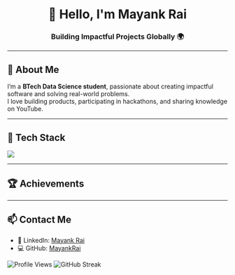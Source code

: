 <h1 align="center">👋 Hello, I'm Mayank Rai</h1>
<h3 align="center">Building Impactful Projects Globally 🌍</h3>

---

## 🚀 About Me

I’m a **BTech Data Science student**, passionate about creating impactful software and solving real-world problems.  
I love building products, participating in hackathons, and sharing knowledge on YouTube.  


---

## 🧰 Tech Stack

<p align="left">
  <img src="https://skillicons.dev/icons?i=c,cpp,python,js,html,css,git,github,vscode" />
</p>

---

## 🏆 Achievements

---

## 📫 Contact Me

- 🔗 LinkedIn: [Mayank Rai](https://www.linkedin.com/in/mayank-ry/)
- 💻 GitHub: [MayankRai](https://github.com/mayank-ry)





![Profile Views](https://komarev.com/ghpvc/?username=mayank-ry)
![GitHub Streak](https://streak-stats.demolab.com/?user=mayank-ry)




